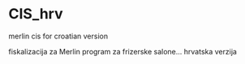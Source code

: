 # CIS_hrv
merlin cis for croatian version

fiskalizacija za Merlin program za frizerske salone... hrvatska verzija
